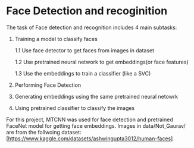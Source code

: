 # Face Detection and recoginition

The task of Face detection and recognition includes 4 main subtasks:
1. Training a model to classify faces

   1.1 Use face detector to get faces from images in dataset

   1.2 Use pretrained neural network to get embeddings(or face features)

   1.3 Use the embeddings to train a classifier (like a SVC)
2. Performing Face Detection 
3. Generating embeddings using the same pretrained neural netowrk
4. Using pretrained classifier to classify the images


For this project, MTCNN was used for face detection and pretrained FaceNet model for getting face embeddings.
Images in data/Not_Gaurav/ are from the follwoing dataset: [https://www.kaggle.com/datasets/ashwingupta3012/human-faces]
